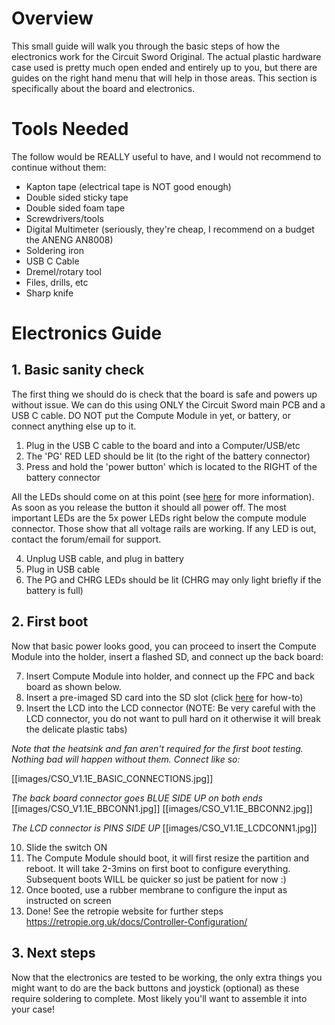 # Overview
This small guide will walk you through the basic steps of how the electronics work for the Circuit Sword Original. The actual plastic hardware case used is pretty much open ended and entirely up to you, but there are guides on the right hand menu that will help in those areas. This section is specifically about the board and electronics.

# Tools Needed
The follow would be REALLY useful to have, and I would not recommend to continue without them:
* Kapton tape (electrical tape is NOT good enough)
* Double sided sticky tape
* Double sided foam tape
* Screwdrivers/tools
* Digital Multimeter (seriously, they're cheap, I recommend on a budget the ANENG AN8008)
* Soldering iron
* USB C Cable
* Dremel/rotary tool
* Files, drills, etc
* Sharp knife

# Electronics Guide
## 1. Basic sanity check
The first thing we should do is check that the board is safe and powers up without issue. We can do this using ONLY the Circuit Sword main PCB and a USB C cable. DO NOT put the Compute Module in yet, or battery, or connect anything else up to it.

1. Plug in the USB C cable to the board and into a Computer/USB/etc
2. The 'PG' RED LED should be lit (to the right of the battery connector)
3. Press and hold the 'power button' which is located to the RIGHT of the battery connector

All the LEDs should come on at this point (see [here](https://github.com/geebles/Circuit-Sword/wiki/Circuit-Sword-Original-V1.1E#all-leds) for more information). As soon as you release the button it should all power off. The most important LEDs are the 5x power LEDs right below the compute module connector. Those show that all voltage rails are working. If any LED is out, contact the forum/email for support.

4. Unplug USB cable, and plug in battery
5. Plug in USB cable
6. The PG and CHRG LEDs should be lit (CHRG may only light briefly if the battery is full)

## 2. First boot
Now that basic power looks good, you can proceed to insert the Compute Module into the holder, insert a flashed SD, and connect up the back board:

7. Insert Compute Module into holder, and connect up the FPC and back board as shown below.
8. Insert a pre-imaged SD card into the SD slot (click [here](https://github.com/geebles/Circuit-Sword/wiki/Flashing-Software-onto-the-Compute-Module) for how-to)
9. Insert the LCD into the LCD connector (NOTE: Be very careful with the LCD connector, you do not want to pull hard on it otherwise it will break the delicate plastic tabs)

_Note that the heatsink and fan aren't required for the first boot testing. Nothing bad will happen without them. Connect like so:_

[[images/CSO_V1.1E_BASIC_CONNECTIONS.jpg]]

_The back board connector goes BLUE SIDE UP on both ends_
[[images/CSO_V1.1E_BBCONN1.jpg]]
[[images/CSO_V1.1E_BBCONN2.jpg]]

_The LCD connector is PINS SIDE UP_
[[images/CSO_V1.1E_LCDCONN1.jpg]]

10. Slide the switch ON
11. The Compute Module should boot, it will first resize the partition and reboot. It will take 2-3mins on first boot to configure everything. Subsequent boots WILL be quicker so just be patient for now :)
12. Once booted, use a rubber membrane to configure the input as instructed on screen
13. Done! See the retropie website for further steps https://retropie.org.uk/docs/Controller-Configuration/

## 3. Next steps
Now that the electronics are tested to be working, the only extra things you might want to do are the back buttons and joystick (optional) as these require soldering to complete. Most likely you'll want to assemble it into your case!